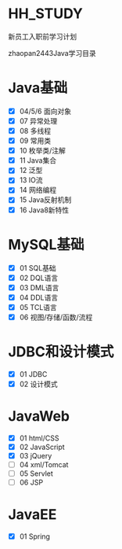 # HH_STUDY
新员工入职前学习计划

zhaopan2443Java学习目录
# Java基础
- [x] 04/5/6 面向对象
- [x] 07 异常处理
- [x] 08 多线程
- [x] 09 常用类
- [x] 10 枚举类/注解
- [x] 11 Java集合
- [x] 12 泛型
- [x] 13 IO流
- [x] 14 网络编程
- [x] 15 Java反射机制
- [x] 16 Java8新特性
# MySQL基础
- [x] 01 SQL基础
- [x] 02 DQL语言
- [x] 03 DML语言
- [x] 04 DDL语言
- [x] 05 TCL语言
- [x] 06 视图/存储/函数/流程
# JDBC和设计模式
- [x] 01 JDBC
- [x] 02 设计模式
# JavaWeb
- [x] 01 html/CSS
- [x] 02 JavaScript
- [x] 03 jQuery
- [ ] 04 xml/Tomcat
- [ ] 05 Servlet
- [ ] 06 JSP
# JavaEE
- [x] 01 Spring



